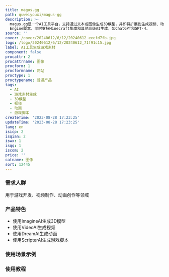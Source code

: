 ```yaml
---
title: magus.gg
path: quweiyouxi/magus-gg
description: >-
  magus.gg是一个AI工具平台，支持通过文本或图像生成3D模型，并即将扩展到生成视频、动画和其他游戏素材。ImagineAI可以从文本或图像生成3D模型，VideoAI可以使用文本提示生成视频，DreamAI即将推出生成动画，ScripterAI可以生成游戏脚本。除了生成功能，还提供了相应的API接口以及免费的素材库。ImagineAI定价为每100次生成7.99美元，新用户可免费获得15次生成机会。ScripterAI有三个价格档位，免费档位包含免费搜索模式和高质量生成素材库。可以根据需求访问Roblox、Unity和Unreal
  Engine脚本，同时支持Minecraft集成和其他高级AI生成，如ChatGPT和GPT-4。
source: ''
cover: /cover/20240612/6/12/20240612_eeefd7fb.jpg
logo: /logo/20240612/6/12/20240612_71f91c15.jpg
label: AI工具生成游戏素材
component: false
procattr: 2
procattrname: 图像
procform: 1
procformname: 网站
proctype: 1
proctypename: 普通产品
tags:
  - AI
  - 游戏素材生成
  - 3D模型
  - 视频
  - 动画
  - 游戏脚本
createTime: '2023-08-28 17:23:25'
updateTime: '2023-08-28 17:23:25'
lang: en
isicp: 2
isqian: 2
iswx: 1
isqq: 1
iscom: 2
price: ''
catname: 图像
sort: 12445
---
```




### 需求人群
用于游戏开发、视频制作、动画创作等领域

### 产品特色
- 使用ImagineAI生成3D模型
- 使用VideoAI生成视频
- 使用DreamAI生成动画
- 使用ScripterAI生成游戏脚本

### 使用场景示例


### 使用教程


  
